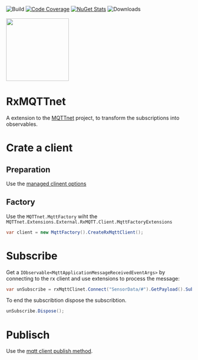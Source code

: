 ![Build](https://github.com/mmuecke/RxMQTTnet/workflows/Build/badge.svg) [![Code Coverage](https://codecov.io/gh/mmuecke/RxMQTTnet/branch/master/graph/badge.svg)](https://codecov.io/gh/mmuecke/RxMQTTnet)
[![NuGet Stats](https://img.shields.io/nuget/v/MQTTnet.Extensions.External.RxMQTT.Client.svg)](https://www.nuget.org/packages/MQTTnet.Extensions.External.RxMQTT.Client) ![Downloads](https://img.shields.io/nuget/dt/MQTTnet.Extensions.External.RxMQTT.Client.svg)
<br />
<br />
<a href="https://github.com/reactiveui/DynamicData">
        <img width="170" height="170" src="https://github.com/reactiveui/styleguide/blob/master/logo_dynamic_data/logo.svg"/>
</a>

# RxMQTTnet
A extension to the [MQTTnet](https://github.com/chkr1011/MQTTnet) project, to transform the subscriptions into observables.

# Crate a client
## Preparation
Use the [managed clinent options](https://github.com/chkr1011/MQTTnet/wiki/ManagedClient#preparation)
## Factory
Use the `MQTTnet.MqttFactory` wiht the `MQTTnet.Extensions.External.RxMQTT.Client.MqttFactoryExtensions`
```csharp
var client = new MqttFactory().CreateRxMqttClient();
```

# Subscribe
Get a `IObservable<MqttApplicationMessageReceivedEventArgs>` by connecting to the rx client and use extensions to process the message:
```csharp
var unSubscribe = rxMqttClinet.Connect("SensorData/#").GetPayload().Subscribe(Console.WriteLine);
```
To end the subscribtion dispose the subscribtion.
```csharp
unSubscribe.Dispose();
```

# Publisch
Use the [mqtt client publish method](https://github.com/chkr1011/MQTTnet/wiki/Client#publishing-messages).

